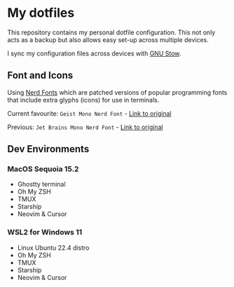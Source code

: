 # My dotfiles

This repository contains my personal dotfile configuration. This not only acts as a backup but also allows easy set-up across multiple devices.

I sync my configuration files across devices with [GNU Stow](https://www.gnu.org/software/stow/).

## Font and Icons
Using [Nerd Fonts](https://www.nerdfonts.com/) which are patched versions of popular programming fonts that include extra glyphs (icons) for use in terminals.

Current favourite: `Geist Mono Nerd Font` - [Link to original](https://vercel.com/font)

Previous: `Jet Brains Mono Nerd Font` - [Link to original](https://www.jetbrains.com/lp/mono/)

## Dev Environments

### MacOS Sequoia 15.2
- Ghostty terminal
- Oh My ZSH
- TMUX
- Starship
- Neovim & Cursor

### WSL2 for Windows 11
- Linux Ubuntu 22.4 distro
- Oh My ZSH
- TMUX
- Starship
- Neovim & Cursor

